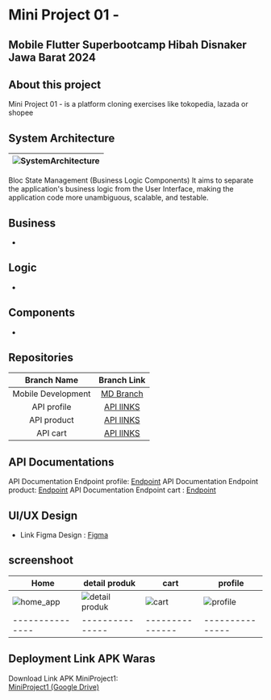 # Mini Project 01 - 

## Mobile Flutter Superbootcamp Hibah Disnaker Jawa Barat 2024

## About this project

Mini Project 01 - is a platform cloning exercises like tokopedia, lazada or shopee

## System Architecture
|    ![SystemArchitecture](https://bloclibrary.dev/_astro/bloc.DJLDGT9c_1KXLNj.svg)     | 
| :----------------: | 




Bloc State Management (Business Logic Components) It aims to separate the application's business logic from the User Interface, making the application code more unambiguous, scalable, and testable.

## Business
-

## Logic
-

## Components
-

## Repositories

|    Branch Name     |                                      Branch Link                                         |
| :----------------: | :--------------------------------------------------------------------------------------: |
| Mobile Development | [MD Branch](https://github.com/wafiqmuhaz/miniproject1)                                  |
|  API profile       | [API lINKS](https://fakestoreapi.com/users/1)                                            |
|  API product       | [API lINKS](https://fakestoreapi.com/products)                                           |
|  API cart          | [API lINKS](https://fakestoreapi.com/carts)                                              |

## API Documentations

API Documentation Endpoint profile: [Endpoint](https://fakestoreapi.com/users/1)
API Documentation Endpoint product: [Endpoint](https://fakestoreapi.com/products)
API Documentation Endpoint cart   : [Endpoint](https://fakestoreapi.com/carts)

## UI/UX Design

- Link Figma Design : [Figma]()

## screenshoot

| Home | detail produk | cart | profile | 
| --------------- | --------------- | --------------- | --------------- | 
| ![home_app](https://github.com/wafiqmuhaz/miniproject_1/assets/56067805/71741ee6-4ba5-4d65-97cf-54c2d842e16c)   | ![detail produk](https://github.com/wafiqmuhaz/miniproject_1/assets/56067805/5c4497ce-27a3-4135-acef-1f6a608007a7)  | ![cart](https://github.com/wafiqmuhaz/miniproject_1/assets/56067805/6823f5ce-f05c-450f-845d-1bccc3c430a1)   | ![profile](https://github.com/wafiqmuhaz/miniproject_1/assets/56067805/91fa49ca-fd1f-4781-bba1-e82a5616c577)  |
| --------------- | --------------- | --------------- | --------------- | 


## Deployment Link APK Waras

Download Link APK MiniProject1:<br>
[MiniProject1 (Google Drive)]()
